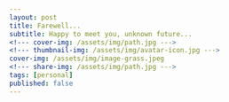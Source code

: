 ```yaml
---
layout: post
title: Farewell...
subtitle: Happy to meet you, unknown future...
<!--- cover-img: /assets/img/path.jpg --->
<!--- thumbnail-img: /assets/img/avatar-icon.jpg --->
cover-img: /assets/img/image-grass.jpeg
<!--- share-img: /assets/img/path.jpg --->
tags: [personal]
published: false
---
```

